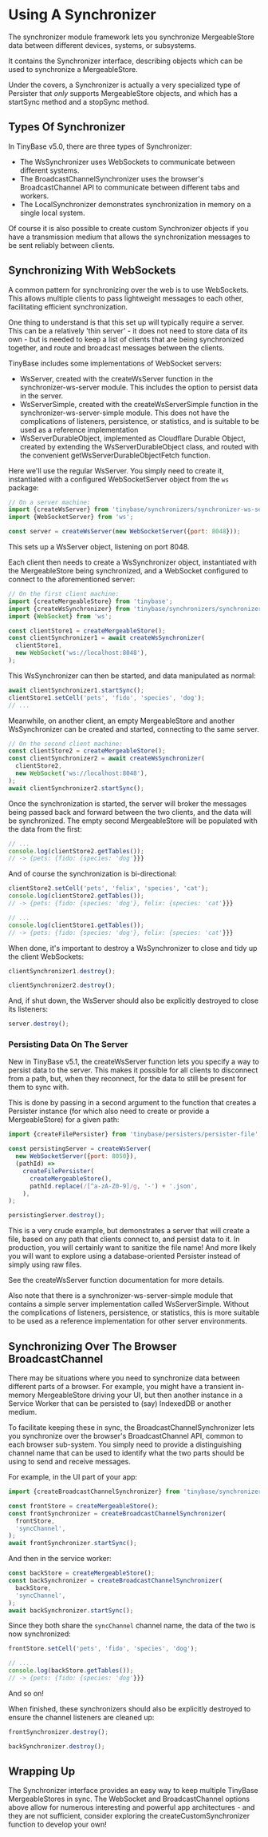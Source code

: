 # Using A Synchronizer

The synchronizer module framework lets you synchronize MergeableStore data
between different devices, systems, or subsystems.

It contains the Synchronizer
interface, describing objects which can be used to synchronize a MergeableStore.

Under the covers, a Synchronizer is actually a very specialized type of
Persister that _only_ supports MergeableStore objects, and which has a startSync
method and a stopSync method.

## Types Of Synchronizer

In TinyBase v5.0, there are three types of Synchronizer:

- The WsSynchronizer uses WebSockets to communicate between different systems.
- The BroadcastChannelSynchronizer uses the browser's BroadcastChannel API to
  communicate between different tabs and workers.
- The LocalSynchronizer demonstrates synchronization in memory on a single local
  system.

Of course it is also possible to create custom Synchronizer objects if you have
a transmission medium that allows the synchronization messages to be sent
reliably between clients.

## Synchronizing With WebSockets

A common pattern for synchronizing over the web is to use WebSockets. This
allows multiple clients to pass lightweight messages to each other, facilitating
efficient synchronization.

One thing to understand is that this set up will typically require a server.
This can be a relatively 'thin server' - it does not need to store data of its
own - but is needed to keep a list of clients that are being synchronized
together, and route and broadcast messages between the clients.

TinyBase includes some implementations of WebSocket servers:

- WsServer, created with the createWsServer function in the
  synchronizer-ws-server module. This includes the option to persist data in the server.
- WsServerSimple, created with the createWsServerSimple function in the
  synchronizer-ws-server-simple module. This does not have the complications of
  listeners, persistence, or statistics, and is suitable to be used as a reference
  implementation
- WsServerDurableObject, implemented as Cloudflare Durable Object, created by
  extending the WsServerDurableObject class, and routed with the convenient
  getWsServerDurableObjectFetch function.

Here we'll use the regular WsServer. You simply need to create it, instantiated
with a configured WebSocketServer object from the `ws` package:

```js
// On a server machine:
import {createWsServer} from 'tinybase/synchronizers/synchronizer-ws-server';
import {WebSocketServer} from 'ws';

const server = createWsServer(new WebSocketServer({port: 8048}));
```

This sets up a WsServer object, listening on port 8048.

Each client then needs to create a WsSynchronizer object, instantiated with the
MergeableStore being synchronized, and a WebSocket configured to connect to the
aforementioned server:

```js
// On the first client machine:
import {createMergeableStore} from 'tinybase';
import {createWsSynchronizer} from 'tinybase/synchronizers/synchronizer-ws-client';
import {WebSocket} from 'ws';

const clientStore1 = createMergeableStore();
const clientSynchronizer1 = await createWsSynchronizer(
  clientStore1,
  new WebSocket('ws://localhost:8048'),
);
```

This WsSynchronizer can then be started, and data manipulated as normal:

```js
await clientSynchronizer1.startSync();
clientStore1.setCell('pets', 'fido', 'species', 'dog');
// ...
```

Meanwhile, on another client, an empty MergeableStore and another WsSynchronizer
can be created and started, connecting to the same server.

```js
// On the second client machine:
const clientStore2 = createMergeableStore();
const clientSynchronizer2 = await createWsSynchronizer(
  clientStore2,
  new WebSocket('ws://localhost:8048'),
);
await clientSynchronizer2.startSync();
```

Once the synchronization is started, the server will broker the messages being
passed back and forward between the two clients, and the data will be
synchronized. The empty second MergeableStore will be populated with the data
from the first:

```js
// ...
console.log(clientStore2.getTables());
// -> {pets: {fido: {species: 'dog'}}}
```

And of course the synchronization is bi-directional:

```js
clientStore2.setCell('pets', 'felix', 'species', 'cat');
console.log(clientStore2.getTables());
// -> {pets: {fido: {species: 'dog'}, felix: {species: 'cat'}}}
```

```js
// ...
console.log(clientStore1.getTables());
// -> {pets: {fido: {species: 'dog'}, felix: {species: 'cat'}}}
```

When done, it's important to destroy a WsSynchronizer to close and tidy up the
client WebSockets:

```js
clientSynchronizer1.destroy();
```

```js
clientSynchronizer2.destroy();
```

And, if shut down, the WsServer should also be explicitly destroyed to close its
listeners:

```js
server.destroy();
```

### Persisting Data On The Server

New in TinyBase v5.1, the createWsServer function lets you specify a way to
persist data to the server. This makes it possible for all clients to disconnect
from a path, but, when they reconnect, for the data to still be present for them
to sync with.

This is done by passing in a second argument to the function that creates a
Persister instance (for which also need to create or provide a MergeableStore)
for a given path:

```js
import {createFilePersister} from 'tinybase/persisters/persister-file';

const persistingServer = createWsServer(
  new WebSocketServer({port: 8050}),
  (pathId) =>
    createFilePersister(
      createMergeableStore(),
      pathId.replace(/[^a-zA-Z0-9]/g, '-') + '.json',
    ),
);

persistingServer.destroy();
```

This is a very crude example, but demonstrates a server that will create a file,
based on any path that clients connect to, and persist data to it. In
production, you will certainly want to sanitize the file name! And more likely
you will want to explore using a database-oriented Persister instead of simply
using raw files.

See the createWsServer function documentation for more details.

Also note that there is a synchronizer-ws-server-simple module that contains a
simple server implementation called WsServerSimple. Without the complications of
listeners, persistence, or statistics, this is more suitable to be used as a
reference implementation for other server environments.

## Synchronizing Over The Browser BroadcastChannel

There may be situations where you need to synchronize data between different
parts of a browser. For example, you might have a transient in-memory
MergeableStore driving your UI, but then another instance in a Service Worker
that can be persisted to (say) IndexedDB or another medium.

To facilitate keeping these in sync, the BroadcastChannelSynchronizer lets you
synchronize over the browser's BroadcastChannel API, common to each browser
sub-system. You simply need to provide a distinguishing channel name that can be
used to identify what the two parts should be using to send and receive
messages.

For example, in the UI part of your app:

```js
import {createBroadcastChannelSynchronizer} from 'tinybase/synchronizers/synchronizer-broadcast-channel';

const frontStore = createMergeableStore();
const frontSynchronizer = createBroadcastChannelSynchronizer(
  frontStore,
  'syncChannel',
);
await frontSynchronizer.startSync();
```

And then in the service worker:

```js
const backStore = createMergeableStore();
const backSynchronizer = createBroadcastChannelSynchronizer(
  backStore,
  'syncChannel',
);
await backSynchronizer.startSync();
```

Since they both share the `syncChannel` channel name, the data of the two is now
synchronized:

```js
frontStore.setCell('pets', 'fido', 'species', 'dog');
```

```js
// ...
console.log(backStore.getTables());
// -> {pets: {fido: {species: 'dog'}}}
```

And so on!

When finished, these synchronizers should also be explicitly destroyed to ensure
the channel listeners are cleaned up:

```js
frontSynchronizer.destroy();
```

```js
backSynchronizer.destroy();
```

## Wrapping Up

The Synchronizer interface provides an easy way to keep multiple TinyBase
MergeableStores in sync. The WebSocket and BroadcastChannel options above allow
for numerous interesting and powerful app architectures - and they are not
sufficient, consider exploring the createCustomSynchronizer function to develop
your own!
